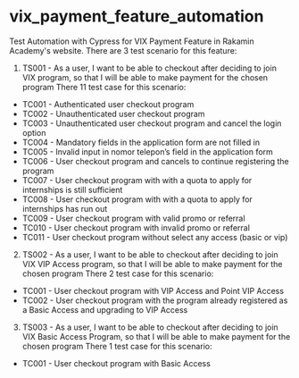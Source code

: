 # vix_payment_feature_automation
Test Automation with Cypress for VIX Payment Feature in Rakamin Academy's website.
There are 3 test scenario for this feature:
1. TS001 - As a user, I want to be able to checkout after deciding to join VIX program, so that I will be able to make payment for the chosen program
There 11 test case for this scenario:
  - TC001 - Authenticated user checkout program
  - TC002 - Unauthenticated user checkout program
  - TC003 - Unauthenticated user checkout program and cancel the login option
  - TC004 - Mandatory fields in the application form are not filled in
  - TC005 - Invalid input in nomor telepon’s field in the application form
  - TC006 - User checkout program and cancels to continue registering the program
  - TC007 - User checkout program with with a quota to apply for internships is still sufficient
  - TC008 - User checkout program with with a quota to apply for internships has run out
  - TC009 - User checkout program with valid promo or referral
  - TC010 - User checkout program with invalid promo or referral
  - TC011 - User checkout program without select any access (basic or vip)
2.	TS002 - As a user, I want to be able to checkout after deciding to join VIX VIP Access program, so that I will be able to make payment for the chosen program
There 2 test case for this scenario:
  - TC001 - User checkout program with VIP Access and Point VIP Access
  - TC002 - User checkout program with the program already registered as a Basic Access and upgrading to VIP Access
3. TS003 - As a user, I want to be able to checkout after deciding to join VIX Basic Access Program, so that I will be able to make payment for the chosen program
There 1 test case for this scenario:
  - TC001 - User checkout program with Basic Access
